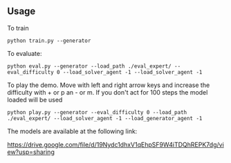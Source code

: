 ## Usage
To train 

```
python train.py --generator
```

To evaluate:
```
python eval.py --generator --load_path ./eval_expert/ --eval_difficulty 0 --load_solver_agent -1 --load_solver_agent -1
```

To play the demo. Move with left and right arrow keys and increase the difficulty with + or p an - or m. If you don't act for 100 steps the model loaded will be used
```
python play.py --generator --eval_difficulty 0 --load_path ./eval_expert/ --load_solver_agent -1 --load_generator_agent -1
```

The models are available at the following link:

https://drive.google.com/file/d/19Nydc1dhxV1qEhpSF9W4iTDQhREPK7dg/view?usp=sharing

